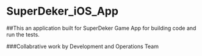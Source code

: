 # SuperDeker_iOS_App
##This an application built for SuperDeker Game App for building code and run the tests.

###Collabrative work by Development and Operations Team
